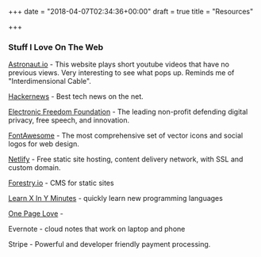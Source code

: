 +++
date = "2018-04-07T02:34:36+00:00"
draft = true
title = "Resources"

+++
### Stuff I Love On The Web

[Astronaut.io](http://astronaut.io/#) - This website plays short youtube videos that have no previous views. Very interesting to see what pops up. Reminds me of "Interdimensional Cable".

[Hackernews](https://news.ycombinator.com/news) - Best tech news on the net.

[Electronic Freedom Foundation](https://www.eff.org/) - The leading non-profit defending digital privacy, free speech, and innovation.

[FontAwesome](https://fontawesome.com/) - The most comprehensive set of vector icons and social logos for web design.

[Netlify](www.netlify.com) - Free static site hosting, content delivery network, with SSL and custom domain.

[Forestry.io](www.forestry.io) - CMS for static sites

[Learn X In Y Minutes](https://learnxinyminutes.com/) - quickly learn new programming languages

[One Page Love](https://onepagelove.com/) -

Evernote - cloud notes that work on laptop and phone

Stripe - Powerful and developer friendly payment processing.